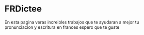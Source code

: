 # FRDictee

En esta pagina veras increibles trabajos que te ayudaran a mejor tu pronunciacion y escritura en frances espero que te guste
